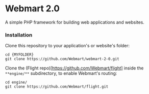 # Webmart 2.0

A simple PHP framework for building web applications and websites.

### Installation

Clone this repository to your application's or website's folder:

```
cd {MYFOLDER}
git clone https://github.com/Webmart/webmart-2-0.git
```

Clone the (Flight repo)[https://github.com/Webmart/flight] inside the `**engine/**` subdirectory, to enable Webmart's routing:

```
cd engine/
git clone https://github.com/Webmart/flight.git
```
